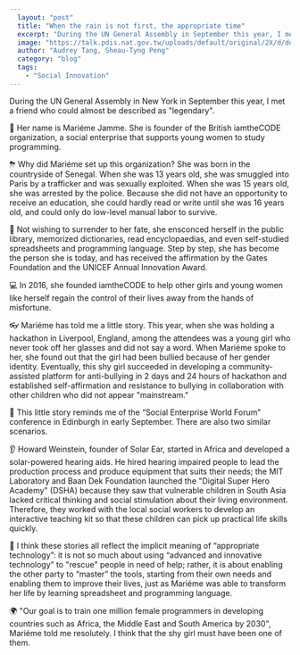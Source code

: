 ```yaml
---
  layout: "post"
  title: "When the rain is not first, the appropriate time"
  excerpt: "During the UN General Assembly in September this year, I met a friend in New York who could almost describe it as a \"legend\"."
  image: "https://talk.pdis.nat.gov.tw/uploads/default/original/2X/d/dd5164b6b018cbb27d2782ab6542d501c8f7788f.jpg"
  author: "Audrey Tang, Sheau-Tyng Peng"
  category: "blog"
  tags: 
    - "Social Innovation"
---
```



During the UN General Assembly in New York in September this year, I met a friend who could almost be described as "legendary".

👩 Her name is Mariéme Jamme. She is founder of the British iamtheCODE organization, a social enterprise that supports young women to study programming.

⛈ Why did Mariéme set up this organization? She was born in the countryside of Senegal. When she was 13 years old, she was smuggled into Paris by a trafficker and was sexually exploited. When she was 15 years old, she was arrested by the police. Because she did not have an opportunity to receive an education, she could hardly read or write until she was 16 years old, and could only do low-level manual labor to survive.

📖 Not wishing to surrender to her fate, she ensconced herself in the public library, memorized dictionaries, read encyclopaedias, and even self-studied spreadsheets and programming language. Step by step, she has become the person she is today, and has received the affirmation by the Gates Foundation and the UNICEF Annual Innovation Award.

💻 In 2016, she founded iamtheCODE to help other girls and young women like herself regain the control of their lives away from the hands of misfortune.

👓 Mariéme has told me a little story. This year, when she was holding a hackathon in Liverpool, England, among the attendees was a young girl who never took off her glasses and did not say a word. When Mariéme spoke to her, she found out that the girl had been bullied because of her gender identity. Eventually, this shy girl succeeded in developing a community-assisted platform for anti-bullying in 2 days and 24 hours of hackathon and established self-affirmation and resistance to bullying in collaboration with other children who did not appear "mainstream."

🏡 This little story reminds me of the “Social Enterprise World Forum” conference in Edinburgh in early September. There are also two similar scenarios.

👂 Howard Weinstein, founder of Solar Ear, started in Africa and developed a solar-powered hearing aids. He hired hearing impaired people to lead the production process and produce equipment that suits their needs; the MIT Laboratory and Baan Dek Foundation launched the "Digital Super Hero Academy" (DSHA) because they saw that vulnerable children in South Asia lacked critical thinking and social stimulation about their living environment. Therefore, they worked with the local social workers to develop an interactive teaching kit so that these children can pick up practical life skills quickly.

🌱 I think these stories all reflect the implicit meaning of “appropriate technology”: it is not so much about using “advanced and innovative technology” to "rescue" people in need of help; rather, it is about enabling the other party to “master” the tools, starting from their own needs and enabling them to improve their lives, just as Mariéme was able to transform her life by learning spreadsheet and programming language.

🌍 "Our goal is to train one million female programmers in developing countries such as Africa, the Middle East and South America by 2030", Mariéme told me resolutely. I think that the shy girl must have been one of them.
